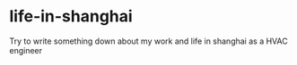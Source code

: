 # life-in-shanghai
Try to write something down about my work and life in shanghai as a HVAC engineer 
